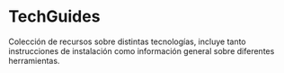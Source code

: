 # TechGuides

Colección de recursos sobre distintas tecnologías, incluye tanto instrucciones de instalación como información general sobre diferentes herramientas.
